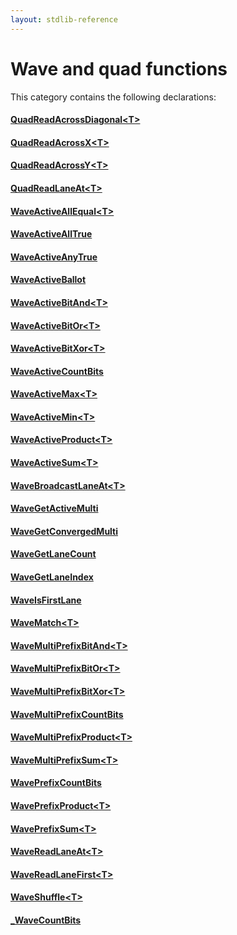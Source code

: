 ```yaml
---
layout: stdlib-reference
---
```

# Wave and quad functions

This category contains the following declarations:

#### [QuadReadAcrossDiagonal\<T\>](/stdlib-reference/global-decls/QuadReadAcrossDiagonal)

#### [QuadReadAcrossX\<T\>](/stdlib-reference/global-decls/QuadReadAcrossX)

#### [QuadReadAcrossY\<T\>](/stdlib-reference/global-decls/QuadReadAcrossY)

#### [QuadReadLaneAt\<T\>](/stdlib-reference/global-decls/QuadReadLaneAt)

#### [WaveActiveAllEqual\<T\>](/stdlib-reference/global-decls/WaveActiveAllEqual)

#### [WaveActiveAllTrue](/stdlib-reference/global-decls/WaveActiveAllTrue)

#### [WaveActiveAnyTrue](/stdlib-reference/global-decls/WaveActiveAnyTrue)

#### [WaveActiveBallot](/stdlib-reference/global-decls/WaveActiveBallot)

#### [WaveActiveBitAnd\<T\>](/stdlib-reference/global-decls/WaveActiveBitAnd)

#### [WaveActiveBitOr\<T\>](/stdlib-reference/global-decls/WaveActiveBitOr)

#### [WaveActiveBitXor\<T\>](/stdlib-reference/global-decls/WaveActiveBitXor)

#### [WaveActiveCountBits](/stdlib-reference/global-decls/WaveActiveCountBits)

#### [WaveActiveMax\<T\>](/stdlib-reference/global-decls/WaveActiveMax)

#### [WaveActiveMin\<T\>](/stdlib-reference/global-decls/WaveActiveMin)

#### [WaveActiveProduct\<T\>](/stdlib-reference/global-decls/WaveActiveProduct)

#### [WaveActiveSum\<T\>](/stdlib-reference/global-decls/WaveActiveSum)

#### [WaveBroadcastLaneAt\<T\>](/stdlib-reference/global-decls/WaveBroadcastLaneAt)

#### [WaveGetActiveMulti](/stdlib-reference/global-decls/WaveGetActiveMulti)

#### [WaveGetConvergedMulti](/stdlib-reference/global-decls/WaveGetConvergedMulti)

#### [WaveGetLaneCount](/stdlib-reference/global-decls/WaveGetLaneCount)

#### [WaveGetLaneIndex](/stdlib-reference/global-decls/WaveGetLaneIndex)

#### [WaveIsFirstLane](/stdlib-reference/global-decls/WaveIsFirstLane)

#### [WaveMatch\<T\>](/stdlib-reference/global-decls/WaveMatch)

#### [WaveMultiPrefixBitAnd\<T\>](/stdlib-reference/global-decls/WaveMultiPrefixBitAnd)

#### [WaveMultiPrefixBitOr\<T\>](/stdlib-reference/global-decls/WaveMultiPrefixBitOr)

#### [WaveMultiPrefixBitXor\<T\>](/stdlib-reference/global-decls/WaveMultiPrefixBitXor)

#### [WaveMultiPrefixCountBits](/stdlib-reference/global-decls/WaveMultiPrefixCountBits)

#### [WaveMultiPrefixProduct\<T\>](/stdlib-reference/global-decls/WaveMultiPrefixProduct)

#### [WaveMultiPrefixSum\<T\>](/stdlib-reference/global-decls/WaveMultiPrefixSum)

#### [WavePrefixCountBits](/stdlib-reference/global-decls/WavePrefixCountBits)

#### [WavePrefixProduct\<T\>](/stdlib-reference/global-decls/WavePrefixProduct)

#### [WavePrefixSum\<T\>](/stdlib-reference/global-decls/WavePrefixSum)

#### [WaveReadLaneAt\<T\>](/stdlib-reference/global-decls/WaveReadLaneAt)

#### [WaveReadLaneFirst\<T\>](/stdlib-reference/global-decls/WaveReadLaneFirst)

#### [WaveShuffle\<T\>](/stdlib-reference/global-decls/WaveShuffle)

#### [\_WaveCountBits](/stdlib-reference/global-decls/WaveCountBits)

